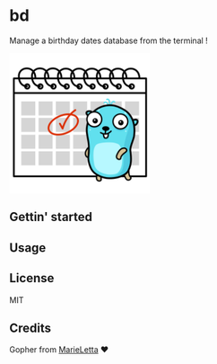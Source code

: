 # bd

Manage a birthday dates database from the terminal !

<img align="center" src="./img/21.png" width="250" height="250" />

## Gettin' started

## Usage

## License

MIT

## Credits

Gopher from [MarieLetta](https://github.com/MariaLetta/free-gophers-pack) :heart: